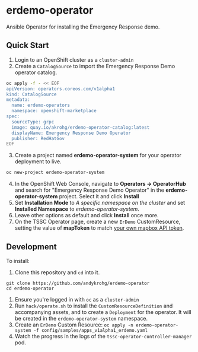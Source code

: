 # erdemo-operator

Ansible Operator for installing the Emergency Response demo.

## Quick Start
1. Login to an OpenShift cluster as a `cluster-admin`
2. Create a `CatalogSource` to import the Emergency Response Demo operator catalog.
```bash
oc apply -f - << EOF
apiVersion: operators.coreos.com/v1alpha1
kind: CatalogSource
metadata:
  name: erdemo-operators
  namespace: openshift-marketplace
spec:
  sourceType: grpc
  image: quay.io/akrohg/erdemo-operator-catalog:latest
  displayName: Emergency Response Demo Operator
  publisher: RedHatGov
EOF
```
3. Create a project named **erdemo-operator-system** for your operator deployment to live.
```bash
oc new-project erdemo-operator-system
```
4. In the OpenShift Web Console, navigate to **Operators -> OperatorHub** and search for "Emergency Response Demo Operator" in the **erdemo-operator-system** project. Select it and click **Install**
5. Set **Installation Mode** to *A specific namespace on the cluster* and set **Installed Namespace** to *erdemo-operator-system*.
6. Leave other options as default and click **Install** once more.
7. On the TSSC Operator page, create a new `ErDemo` CustomResource, setting the value of **mapToken** to match [your own mapbox API token](https://account.mapbox.com/access-tokens/).

## Development
To install:
1. Clone this repository and `cd` into it.
```
git clone https://github.com/andykrohg/erdemo-operator
cd erdemo-operator 
```
1. Ensure you're logged in with `oc` as a `cluster-admin`
1. Run `hack/operate.sh` to install the `CustomResourceDefinition` and accompanying assets, and to create a `Deployment` for the operator. It will be created in the `erdemo-operator-system` namespace.
1. Create an `ErDemo` Custom Resource: `oc apply -n erdemo-operator-system -f config/samples/apps_v1alpha1_erdemo.yaml`
1. Watch the progress in the logs of the `tssc-operator-controller-manager` pod.
